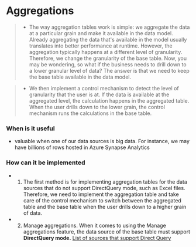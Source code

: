 # Aggregations

> - The way aggregation tables work is simple: we aggregate the data at a particular grain and make it available in the data model. Already aggregating the data that's available in the model usually translates into better performance at runtime. However, the aggregation typically happens at a different level of granularity. Therefore, we change the granularity of the base table. Now, you may be wondering, so what if the business needs to drill down to a lower granular level of data? The answer is that we need to keep the base table available in the data model. 

> - We then implement a control mechanism to detect the level of granularity that the user is at. If the data is available at the aggregated level, the calculation happens in the aggregated table. When the user drills down to the lower grain, the control mechanism runs the calculations in the base table. 

### When is it useful
- valuable when one of our data sources is big data. For instance, we may have billions of rows hosted in Azure Synapse Analytics

### How can it be implemented
- 1. The first method is for implementing aggregation tables for the data sources that do not support DirectQuery mode, such as Excel files. Therefore, we need to implement the aggregation table and take care of the control mechanism to switch between the aggregated table and the base table when the user drills down to a higher grain of data.

- 2.  Manage aggregations. When it comes to using the Manage aggregations feature, the data source of the base table must support **DirectQuery mode.**
[List of sources that support Direct Query](https://docs.microsoft.com/en-us/power-bi/connect-data/power-bi-data-sources?WT.mc_id=?WT.mc_id=DP-MVP-5003466.)
